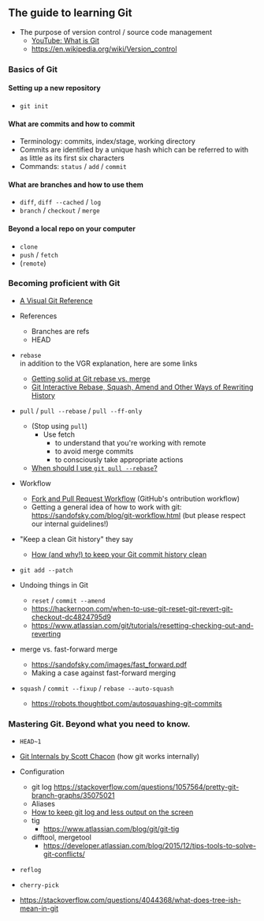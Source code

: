 

## The guide to learning Git

- The purpose of version control / source code management
    - [YouTube: What is Git](https://www.youtube.com/watch?v=OqmSzXDrJBk)
    - <https://en.wikipedia.org/wiki/Version_control>

### Basics of Git

#### Setting up a new repository

- `git init`

#### What are commits and how to commit

- Terminology: commits, index/stage, working directory
- Commits are identified by a unique hash which can be referred to with as little as its first six characters
- Commands: `status` / `add` / `commit`

#### What are branches and how to use them

- `diff`, `diff --cached` / `log`
- `branch` / `checkout` / `merge`

#### Beyond a local repo on your computer

- `clone`
- `push` / `fetch`
- (`remote`)

### Becoming proficient with Git

- [A Visual Git Reference](http://marklodato.github.io/visual-git-guide/index-en.html)

- References
    - Branches are refs
    - HEAD

- `rebase`  
  in addition to the VGR explanation, here are some links
    - [Getting solid at Git rebase vs. merge](https://medium.com/@porteneuve/getting-solid-at-git-rebase-vs-merge-4fa1a48c53aa)
    - [Git Interactive Rebase, Squash, Amend and Other Ways of Rewriting History](https://robots.thoughtbot.com/git-interactive-rebase-squash-amend-rewriting-history)

- `pull` / `pull --rebase` / `pull --ff-only`
    - (Stop using `pull`)
        - Use fetch
            - to understand that you're working with remote
            - to avoid merge commits
            - to consciously take appropriate actions
    - [When should I use `git pull --rebase`?](https://stackoverflow.com/questions/2472254/when-should-i-use-git-pull-rebase)

- Workflow
    - [Fork and Pull Request Workflow](https://github.com/susam/gitpr) (GitHub's ontribution workflow)
    - Getting a general idea of how to work with git: <https://sandofsky.com/blog/git-workflow.html> (but please respect our internal guidelines!)

- "Keep a clean Git history" they say
    - [How (and why!) to keep your Git commit history clean](https://about.gitlab.com/2018/06/07/keeping-git-commit-history-clean/)

- `git add --patch`

- Undoing things in Git
    - `reset` / `commit --amend`
    - <https://hackernoon.com/when-to-use-git-reset-git-revert-git-checkout-dc4824795d9>
    - <https://www.atlassian.com/git/tutorials/resetting-checking-out-and-reverting>


- merge vs. fast-forward merge
    - <https://sandofsky.com/images/fast_forward.pdf>
    - Making a case against fast-forward merging

- `squash` / `commit --fixup` / `rebase --auto-squash`
    - <https://robots.thoughtbot.com/autosquashing-git-commits>

### Mastering Git. Beyond what you need to know.

- `HEAD~1`

- [Git Internals by Scott Chacon](https://github.com/pluralsight/git-internals-pdf) (how git works internally)

- Configuration
    - git log
        https://stackoverflow.com/questions/1057564/pretty-git-branch-graphs/35075021
    - Aliases
    - [How to keep git log and less output on the screen](http://serebrov.github.io/html/2014-01-04-git-log-and-less-keep-output.html)
    - tig
        - <https://www.atlassian.com/blog/git/git-tig>
    - difftool, mergetool
        - <https://developer.atlassian.com/blog/2015/12/tips-tools-to-solve-git-conflicts/>

- `reflog`

- `cherry-pick`

- <https://stackoverflow.com/questions/4044368/what-does-tree-ish-mean-in-git>